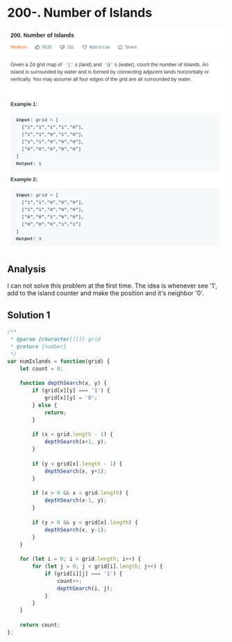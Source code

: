 # 200-. Number of Islands

![](.gitbook/assets/image%20%2856%29.png)

## Analysis

I can not solve this problem at the first time. The idea is whenever see '1', add to the island counter and make the position and it's neighbor '0'. 

## Solution 1

```javascript
/**
 * @param {character[][]} grid
 * @return {number}
 */
var numIslands = function(grid) {
    let count = 0;
    
    function depthSearch(x, y) {
        if (grid[x][y] === '1') {
            grid[x][y] = '0';
        } else {
            return;
        }

        if (x < grid.length - 1) {
            depthSearch(x+1, y);
        }
        
        if (y < grid[x].length - 1) {
            depthSearch(x, y+1);
        }
        
        if (x > 0 && x < grid.length) {
            depthSearch(x-1, y);
        }
        
        if (y > 0 && y < grid[x].length) {
            depthSearch(x, y-1);
        }
    }
    
    for (let i = 0; i < grid.length; i++) {
        for (let j = 0; j < grid[i].length; j++) {
            if (grid[i][j] === '1') {
                count++;
                depthSearch(i, j);
            }
        }
    }
    
    return count;
};
```

